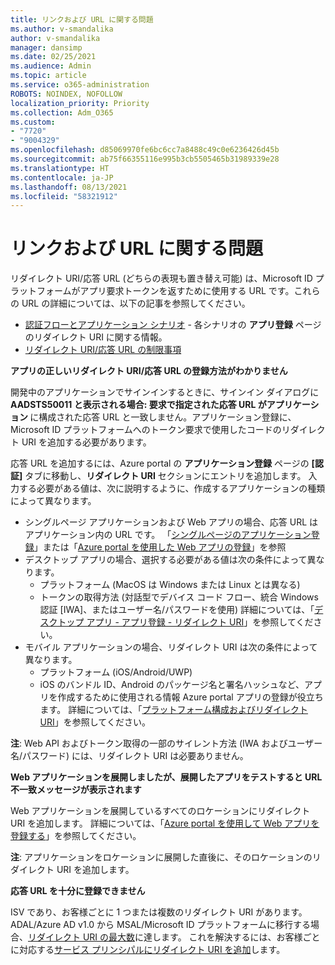 ```yaml
---
title: リンクおよび URL に関する問題
ms.author: v-smandalika
author: v-smandalika
manager: dansimp
ms.date: 02/25/2021
ms.audience: Admin
ms.topic: article
ms.service: o365-administration
ROBOTS: NOINDEX, NOFOLLOW
localization_priority: Priority
ms.collection: Adm_O365
ms.custom:
- "7720"
- "9004329"
ms.openlocfilehash: d85069970fe6bc6cc7a8488c49c0e6236426d45b
ms.sourcegitcommit: ab75f66355116e995b3cb5505465b31989339e28
ms.translationtype: HT
ms.contentlocale: ja-JP
ms.lasthandoff: 08/13/2021
ms.locfileid: "58321912"
---
```

# <a name="issues-with-links-and-urls"></a>リンクおよび URL に関する問題

リダイレクト URI/応答 URL (どちらの表現も置き替え可能) は、Microsoft ID プラットフォームがアプリ要求トークンを返すために使用する URL です。これらの URL の詳細については、以下の記事を参照してください。

- [認証フローとアプリケーション シナリオ](https://docs.microsoft.com/azure/active-directory/develop/authentication-flows-app-scenarios) - 各シナリオの **アプリ登録** ページのリダイレクト URI に関する情報。
- [リダイレクト URI/応答 URL の制限事項](https://docs.microsoft.com/azure/active-directory/develop/reply-url)

**アプリの正しいリダイレクト URI/応答 URL の登録方法がわかりません**

開発中のアプリケーションでサインインするときに、サインイン ダイアログに **AADSTS50011 と表示される場合: 要求で指定された応答 URL がアプリケーション <your app ID>** に構成された応答 URL と一致しません。アプリケーション登録に、Microsoft ID プラットフォームへのトークン要求で使用したコードのリダイレクト URI を追加する必要があります。

応答 URL を追加するには、Azure portal の **アプリケーション登録** ページの **[認証]** タブに移動し、**リダイレクト URI** セクションにエントリを追加します。 入力する必要がある値は、次に説明するように、作成するアプリケーションの種類によって異なります。

- シングルページ アプリケーションおよび Web アプリの場合、応答 URL はアプリケーション内の URL です。 「[シングルページのアプリケーション登録](https://docs.microsoft.com/azure/active-directory/develop/scenario-spa-app-registration#register-a-redirect-uri)」または「[Azure portal を使用した Web アプリの登録](https://docs.microsoft.com/azure/active-directory/develop/scenario-web-app-sign-user-app-registration?tabs=aspnetcore#register-an-app-using-azure-portal)」を参照
- デスクトップ アプリの場合、選択する必要がある値は次の条件によって異なります。
    - プラットフォーム (MacOS は Windows または Linux とは異なる)
    - トークンの取得方法 (対話型でデバイス コード フロー、統合 Windows 認証 [IWA]、またはユーザー名/パスワードを使用)
    詳細については、「[デスクトップ アプリ - アプリ登録 - リダイレクト URI](https://docs.microsoft.com/azure/active-directory/develop/scenario-desktop-app-registration#redirect-uris)」を参照してください。
- モバイル アプリケーションの場合、リダイレクト URI は次の条件によって異なります。
    - プラットフォーム (iOS/Android/UWP)
    - iOS のバンドル ID、Android のパッケージ名と署名ハッシュなど、アプリを作成するために使用される情報 Azure portal アプリの登録が役立ちます。 詳細については、「[プラットフォーム構成およびリダイレクト URI](https://docs.microsoft.com/azure/active-directory/develop/scenario-mobile-app-registration#platform-configuration-and-redirect-uris)」を参照してください。

**注**: Web API およびトークン取得の一部のサイレント方法 (IWA およびユーザー名/パスワード) には、リダイレクト URI は必要ありません。

**Web アプリケーションを展開しましたが、展開したアプリをテストすると URL 不一致メッセージが表示されます**

Web アプリケーションを展開しているすべてのロケーションにリダイレクト URI を追加します。 詳細については、「[Azure portal を使用して Web アプリを登録する](https://docs.microsoft.com/azure/active-directory/develop/scenario-web-app-sign-user-app-registration)」を参照してください。

**注**: アプリケーションをロケーションに展開した直後に、そのロケーションのリダイレクト URI を追加します。

**応答 URL を十分に登録できません**

ISV であり、お客様ごとに 1 つまたは複数のリダイレクト URI があります。 ADAL/Azure AD v1.0 から MSAL/Microsoft ID プラットフォームに移行する場合、[リダイレクト URI の最大数](https://docs.microsoft.com/azure/active-directory/develop/reply-url#maximum-number-of-redirect-uris)に達します。 これを解決するには、お客様ごとに対応する[サービス プリンシパルにリダイレクト URI を追加](https://docs.microsoft.com/azure/active-directory/develop/reply-url#add-redirect-uris-to-service-principals)します。
